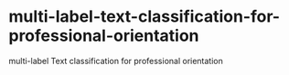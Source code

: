 # multi-label-text-classification-for-professional-orientation
multi-label Text classification for professional orientation
